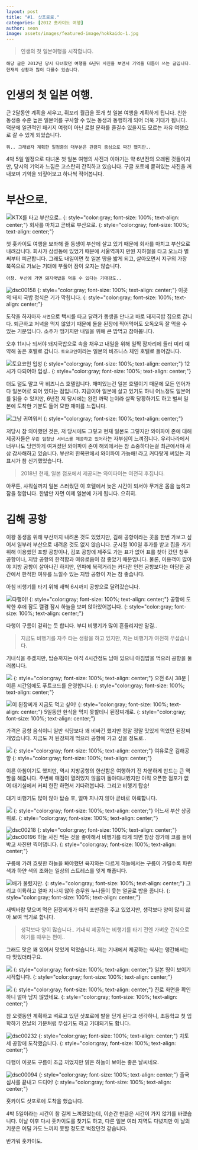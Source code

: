 ```yaml
---
layout: post
title: "#1. 삿포로로."
categories: [2012 홋카이도 여행]
author: seon
image: assets/images/featured-image/hokkaido-1.jpg
---
```


>인생의 첫 일본여행을 시작합니다.

`
해당 글은 2012년 당시 다녀왔던 여행을 6년뒤 사진을 보면서 기억을 더듬어 쓰는 글입니다. 현재의 상황과 많이 다를수 있습니다.
`

# 인생의 첫 일본 여행.

근 2달동안 계획을 세우고, 쥐꼬리 월급을 쪼개 첫 일본 여행을 계획하게 됩니다.
친한 동생중 수준 높은 일본어를 구사할 수 있는 동생과 동행하게 되어 더욱 기대가 됩니다.
덕분에 일관적인 패키지 여행이 아닌 로컬 문화를 즐길수 있을지도 모르는 자유 여행으로 갈 수 있게 되었습니다.

`뭐.. 그래봤자 계획한 일정중의 대부분은 관광지 중심으로 짜긴 했지만..`

4박 5일 일정으로 다녀온 첫 일본 여행의 사진과 이야기는 약 6년전의 오래된 것들이지만, 
당시의 기억과 느낌은 고스란히 간직하고 있습니다.
구글 포토에 묻혀있는 사진을 꺼내보며 기억을 되짚어보고 하나씩 적어봅니다.

# 부산으로.

![KTX를 타고 부산으로..](https://user-images.githubusercontent.com/22671637/39473655-d5838988-4d8a-11e8-8ce8-5199ca740e4d.JPG)
{: style="color:gray; font-size: 100%; text-align: center;"}
회사를 마치고 곧바로 부산으로.
{: style="color:gray; font-size: 100%; text-align: center;"}

첫 홋카이도 여행을 보좌해 줄 동생이 부산에 살고 있기 때문에 회사를 마치고 부산으로 내려갑니다.
회사가 삼성동에 있었기 때문에 서울역까지 만원 지하철을 타고 오느라 벌써부터 피곤합니다.
그래도 내일이면 첫 일본 땅을 밟게 되고, 살아오면서 지구의 가장 북쪽으로 가보는 기대에 부풀어 잠이 오지는 않습니다.

`아참. 부산에 가면 돼지국밥을 먹을 수 있다는 기대감도..`

![dsc00158](https://user-images.githubusercontent.com/22671637/39474092-32da509c-4d8d-11e8-9346-947c752f5760.JPG)
{: style="color:gray; font-size: 100%; text-align: center;"}
이곳의 돼지 국밥 정식은 기가 막힙니다. 
{: style="color:gray; font-size: 100%; text-align: center;"}

도착을 하자마자 `서면`으로 택시를 타고 달려가 동생을 만나고 바로 돼지국밥 집으로 갑니다.
퇴근하고 저녁을 먹지 않았기 때문에 돌을 된장에 찍어먹어도 오독오독 잘 먹을 수 있는 기분입니다.
소주가 땡기지만 내일을 위해 큰 맘먹고 참아봅니다.

오후 11시나 되서야 돼지국밥으로 속을 채우고 내일을 위해 일찍 잠자리에 들러 미리 예약해 놓은 호텔로 갑니다.
`토요코인`이라는 일본의 비즈니스 체인 호텔로 들어갑니다.

![토요코인 입성](https://user-images.githubusercontent.com/22671637/39474358-97706dba-4d8e-11e8-87da-6658fe90b701.JPG)
{: style="color:gray; font-size: 100%; text-align: center;"}
12시가 다되어야 입성..
{: style="color:gray; font-size: 100%; text-align: center;"}

더도 덜도 말고 딱 비즈니스 호텔입니다. 재미있는건 일본 호텔이기 때문에 모든 언어가 다 일본어로 되어 있다는 점입니다. 
지금이야 일본에 살고 있기도 하니 어느정도 일본어를 읽을 수 있지만, 6년전 저 당시에는 완전 까막 눈이라 살짝 당황하기도 하고 벌써 일본에 도착한 기분도 들어 묘한 재미를 느낍니다.

![그냥 귀여워서](https://user-images.githubusercontent.com/22671637/39474361-98f52a18-4d8e-11e8-89b1-ef8009d086d9.JPG)
{: style="color:gray; font-size: 100%; text-align: center;"}

저당시 참 의아했던 것은, 저 당시에도 그렇고 현재 일본도 그렇지만 와이파이 존에 대해 제공자들은 `우린 엄청난 서비스를 제공하고 있어`라는 자부심이 느껴집니다.
우리나라에서 너무나도 당연하게 여겨졌던 와이파이 존이 해외에서는 참 소중하다는걸 최근에서야 새삼 감사해하고 있습니다.
부산의 한복판에서 와이파이 가능해! 라고 커다랗게 써있는 저 표시가 참 신기했었습니다. 

> 2018년 현재, 일본 점포에서 제공되는 와이파이는 여전히 후집니다.

아무튼, 샤워실까지 일본 스러웠던 이 호텔에서 늦은 시간이 되서야 무거운 몸을 눕히고 잠을 청합니다. 
한밤만 자면 이제 일본에 가게 됩니다. 으히히.

# 김해 공항

이왕 동생을 위해 부산까지 내려온 것도 있었지만, 김해 공항이라는 곳을 한번 가보고 싶어서 일부러 부산으로 내려온 것도 없지 않습니다.
군시절 100일 휴가를 받고 집을 가기 위해 이용했던 포항 공항이나, 김포 공항에 제주도 가는 표가 없어 표를 찾아 갔던 청주 공항이나, 
지방 공항의 한적함과 여유로움이 참 좋았기 때문입니다. 물론, 이용객이 많아야 지방 공항이 살아나긴 하지만, 인파에 북적거리는 커다란 인천 공항보다는
아담한 공간에서 한적한 여유를 느낄수 있는 지방 공항이 저는 참 좋습니다.

아침 비행기를 타기 위해 새벽 6시까지 공항으로 달려갔습니다.

![다행이!](https://user-images.githubusercontent.com/22671637/39474718-4a39224c-4d90-11e8-914e-475b183369ce.JPG)
{: style="color:gray; font-size: 100%; text-align: center;"}
공항에 도착한 후에 잠도 깰겸 잠시 하늘을 보며 앉아있어봅니다.
{: style="color:gray; font-size: 100%; text-align: center;"}

다행이 구름이 걷히는 듯 합니다. 부디 비행기가 많이 흔들리지만 말길..

> 지금도 비행기를 자주 타는 생활을 하고 있지만, 저는 비행기가 여전히 무섭습니다.

기내식을 주겠지만, 탑승까지는 아직 4시간정도 남아 있으니 아침밥을 먹으러 공항을 둘러봅니다.

![](https://user-images.githubusercontent.com/22671637/39475148-1bcf8c1e-4d92-11e8-8e60-524d51035e2c.JPG)
{: style="color:gray; font-size: 100%; text-align: center;"}
오전 6시 38분 | 이른 시간임에도 푸트코드를 운영합니다.
{: style="color:gray; font-size: 100%; text-align: center;"}

![이 된장찌개 지금도 먹고 싶어!](https://user-images.githubusercontent.com/22671637/39475187-4aa25ea4-4d92-11e8-9aff-1366e5651323.JPG)
{: style="color:gray; font-size: 100%; text-align: center;"}
5일동안 한식을 먹지 못할테니 된장찌개로.
{: style="color:gray; font-size: 100%; text-align: center;"}

가격은 공항 음식이니 일반 식당보다 꽤 비싸긴 했지만 정말 정말 맛있게 먹었던 된장찌개였습니다.
지금도 저 된장찌개 먹으러 공항에 가고 싶을 정도로..

![](https://user-images.githubusercontent.com/22671637/39475266-9ab7c870-4d92-11e8-9614-babc146270df.JPG)
{: style="color:gray; font-size: 100%; text-align: center;"}
여유로운 김해공항
{: style="color:gray; font-size: 100%; text-align: center;"}

이른 아침이기도 했지만, 역시 지방공항의 한산함은 여행하기 전 차분하게 만드는 큰 역할을 해줍니다. 
주변에 매점이 열려있지 않을까 돌아다녀봤지만 아직 오픈한 점포가 없어 대기실에서 커피 한잔 하면서 기다려봅니다.
그리고 비행기 탑승!

대기 비행기도 많이 않아 탑승 후, 얼마 지나지 않아 곧바로 이륙합니다. 

![](https://user-images.githubusercontent.com/22671637/39475444-3256247e-4d93-11e8-9ce9-863b25f8ab8c.JPG)
{: style="color:gray; font-size: 100%; text-align: center;"}
어느새 부산 상공 위로.
{: style="color:gray; font-size: 100%; text-align: center;"}

![dsc00218](https://user-images.githubusercontent.com/22671637/39475551-91dbaa0e-4d93-11e8-8a95-b60845b8e7ac.JPG)
{: style="color:gray; font-size: 100%; text-align: center;"}
![dsc00196](https://user-images.githubusercontent.com/22671637/39475554-933af99a-4d93-11e8-831a-3226e0c4b73d.JPG)
하늘 사진 찍는 것을 좋아해서 비행기를 타게 되면 항상 창가에 코를 들이박고 사진만 찍어댑니다. 
{: style="color:gray; font-size: 100%; text-align: center;"}

구름에 가려 흐릿한 하늘을 봐야했던 육지와는 다르게 하늘에서는 구름이 가릴수록 파란 색과 하얀 색의 조화는 일상의 스트레스를 잊게 해줍니다.

![배가 불렀지만.](https://user-images.githubusercontent.com/22671637/39475628-ebf28e36-4d93-11e8-9443-51a3948ea08f.JPG)
{: style="color:gray; font-size: 100%; text-align: center;"}
그리고 이륙하고 얼마 지나지 않아 승무원 누나들이 웃는 얼굴로 밥을 줍니다.
{: style="color:gray; font-size: 100%; text-align: center;"}

새벽바람 맞으며 먹은 된장찌개가 아직 포만감을 주고 있었지만, 생각보다 양이 많지 않아 보여 먹기로 합니다.

> 생각보다 양이 많습니다.. 기내식 제공하는 비행기를 타기 전엔 가벼운 간식으로 허기를 때우는 편이..

그래도 맛은 꽤 있어서 맛있게 먹었습니다. 저는 기내에서 제공하는 식사는 앵간해서는 다 맛있더라구요.

![](https://user-images.githubusercontent.com/22671637/39475792-ab67286c-4d94-11e8-9265-22906b5a8143.JPG)
{: style="color:gray; font-size: 100%; text-align: center;"}
일본 땅이 보이기 시작합니다.
{: style="color:gray; font-size: 100%; text-align: center;"}

![](https://user-images.githubusercontent.com/22671637/39475809-c3e3f76c-4d94-11e8-9ec0-2a219d80c28c.JPG)
{: style="color:gray; font-size: 100%; text-align: center;"}
진로 화면을 확인하니 얼마 남지 않았네요.
{: style="color:gray; font-size: 100%; text-align: center;"}

참 오랫동안 계획하고 벼르고 있던 삿포로에 발을 딛게 된다고 생각하니, 초등학교 첫 입학하기 전날의 기분처럼 무섭기도 하고 기대되기도 합니다.

![dsc00232](https://user-images.githubusercontent.com/22671637/39475888-09aad324-4d95-11e8-8330-1051a56598e3.JPG)
{: style="color:gray; font-size: 100%; text-align: center;"}
치토세 공항에 도착했습니다.
{: style="color:gray; font-size: 100%; text-align: center;"}

다행이 이곳도 구름이 조금 끼었지만 맑은 하늘이 보이는 좋은 날씨네요.

![dsc00094](https://user-images.githubusercontent.com/22671637/39475891-0c366b08-4d95-11e8-8ec9-ff96a083acc5.JPG)
{: style="color:gray; font-size: 100%; text-align: center;"}
출국 심사를 끝내고 드디어!
{: style="color:gray; font-size: 100%; text-align: center;"}

홋카이도 삿포로에 도착을 했습니다.

4박 5일이라는 시간이 참 길게 느껴졌었는데, 이순간 만큼은 시간이 가지 않기를 바랬습니다.
이날 이후 다시 홋카이도를 찾기도 하고, 다른 일본 여러 지역도 다녔지만 이 날의 기분은 어딜 가도 느끼지 못할 정도로 벅찼던것 같습니다.

반가워 홋카이도.